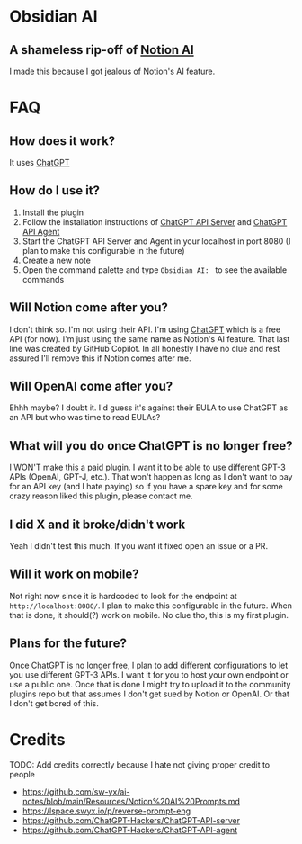 # Obsidian AI
## A shameless rip-off of [Notion AI](https://www.notion.so/product/ai)
I made this because I got jealous of Notion's AI feature. 

# FAQ
## How does it work?
It uses [ChatGPT](https://chat.openai.com/chat)

## How do I use it?
1. Install the plugin
2. Follow the installation instructions of [ChatGPT API Server](https://github.com/ChatGPT-Hackers/ChatGPT-API-server) and [ChatGPT API Agent](https://github.com/ChatGPT-Hackers/ChatGPT-API-agent)
3. Start the ChatGPT API Server and Agent in your localhost in port 8080 (I plan to make this configurable in the future)
4. Create a new note
5. Open the command palette and type `Obsidian AI: ` to see the available commands

## Will Notion come after you?
I don't think so. I'm not using their API. I'm using [ChatGPT](https://chat.openai.com/chat) which is a free API (for now). I'm just using the same name as Notion's AI feature.
That last line was created by GitHub Copilot. In all honestly I have no clue and rest assured I'll remove this if Notion comes after me.

## Will OpenAI come after you?
Ehhh maybe? I doubt it. I'd guess it's against their EULA to use ChatGPT as an API but who was time to read EULAs?

## What will you do once ChatGPT is no longer free?
I WON'T make this a paid plugin. I want it to be able to use different GPT-3 APIs (OpenAI, GPT-J, etc.).
That won't happen as long as I don't want to pay for an API key (and I hate paying) so if you have a spare key and for some crazy reason liked this plugin, please contact me.

## I did X and it broke/didn't work
Yeah I didn't test this much. If you want it fixed open an issue or a PR.

## Will it work on mobile?
Not right now since it is hardcoded to look for the endpoint at `http://localhost:8080/`. I plan to make this configurable in the future.
When that is done, it should(?) work on mobile. No clue tho, this is my first plugin.

## Plans for the future?
Once ChatGPT is no longer free, I plan to add different configurations to let you use different GPT-3 APIs. 
I want it for you to host your own endpoint or use a public one. Once that is done I might try to upload it to the community plugins repo but that assumes I don't get sued by Notion or OpenAI. Or that I don't get bored of this.

# Credits
TODO: Add credits correctly because I hate not giving proper credit to people
- https://github.com/sw-yx/ai-notes/blob/main/Resources/Notion%20AI%20Prompts.md
- https://lspace.swyx.io/p/reverse-prompt-eng
- https://github.com/ChatGPT-Hackers/ChatGPT-API-server
- https://github.com/ChatGPT-Hackers/ChatGPT-API-agent